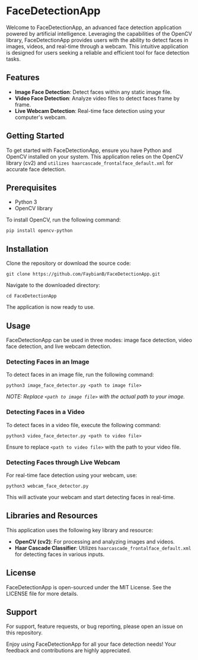 # FaceDetectionApp
Welcome to FaceDetectionApp, an advanced face detection application powered by artificial intelligence. Leveraging the capabilities of the OpenCV library, FaceDetectionApp provides users with the ability to detect faces in images, videos, and real-time through a webcam. This intuitive application is designed for users seeking a reliable and efficient tool for face detection tasks.

## Features
- **Image Face Detection**: Detect faces within any static image file.
- **Video Face Detection**: Analyze video files to detect faces frame by frame.
- **Live Webcam Detection**: Real-time face detection using your computer's webcam.

## Getting Started
To get started with FaceDetectionApp, ensure you have Python and OpenCV installed on your system. This application relies on the OpenCV library (cv2) and `utilizes haarcascade_frontalface_default.xml` for accurate face detection.

## Prerequisites
- Python 3
- OpenCV library

To install OpenCV, run the following command:

```
pip install opencv-python
```

## Installation
Clone the repository or download the source code:

```
git clone https://github.com/FaybianB/FaceDetectionApp.git
```

Navigate to the downloaded directory:

```
cd FaceDetectionApp
```

The application is now ready to use.

## Usage
FaceDetectionApp can be used in three modes: image face detection, video face detection, and live webcam detection.

### Detecting Faces in an Image
To detect faces in an image file, run the following command:

```
python3 image_face_detector.py <path to image file>
```

*NOTE: Replace `<path to image file>` with the actual path to your image.*

### Detecting Faces in a Video
To detect faces in a video file, execute the following command:

```
python3 video_face_detector.py <path to video file>
```

Ensure to replace `<path to video file>` with the path to your video file.

### Detecting Faces through Live Webcam
For real-time face detection using your webcam, use:

```
python3 webcam_face_detector.py
```

This will activate your webcam and start detecting faces in real-time.

## Libraries and Resources
This application uses the following key library and resource:

- **OpenCV (cv2)**: For processing and analyzing images and videos.
- **Haar Cascade Classifier**: Utilizes `haarcascade_frontalface_default.xml` for detecting faces in various inputs.

## License
FaceDetectionApp is open-sourced under the MIT License. See the LICENSE file for more details.

## Support
For support, feature requests, or bug reporting, please open an issue on this repository.

Enjoy using FaceDetectionApp for all your face detection needs! Your feedback and contributions are highly appreciated.





